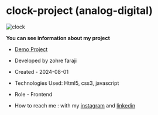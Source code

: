 # clock-project (analog-digital)

![clock](https://github.com/user-attachments/assets/ecdc6276-9d64-47dc-83f1-e86dc82e6f49)

**You can see information about my project**
- [Demo Project](https://zohrefaraji.github.io/clock-javascript030511/)

- Developed by zohre faraji

- Created - 2024-08-01

- Technologies Used: Html5,  css3, javascript

- Role - Frontend

- How to reach me : with my [instagram](https://www.instagram.com/zohrefaraji212/) and [linkedin](https://www.linkedin.com/in/zohre-faraji-41822315a/)
